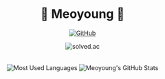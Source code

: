 <div align="center">
  <h1>🐥 Meoyoung 🐥</h1>
  <p>
    <a href="https://github.com/meo-young">
      <img src="https://img.shields.io/github/followers/meo-young?label=GitHub&style=social" alt="GitHub" />
    </a>
  </p>
  <p>
    <img src="http://mazassumnida.wtf/api/v2/generate_badge?boj=eotn000" alt="solved.ac" />  
  </p>
</div>

<br>

<div align="center">
  <img align="center" src="https://github-readme-stats.vercel.app/api/top-langs/?username=meo-young&layout=compact&theme=radical" alt="Most Used Languages" />
  <img align="center" src="https://github-readme-stats.vercel.app/api?username=meo-young&show_icons=true&theme=radical" alt="Meoyoung's GitHub Stats" />
</div>
